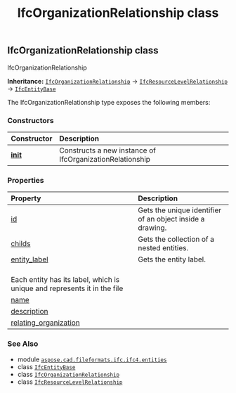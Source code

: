 ﻿---
title: IfcOrganizationRelationship class
second_title: Aspose.CAD for Python via .NET API References
description: 
type: docs
weight: 4000
url: /python-net/aspose.cad.fileformats.ifc.ifc4.entities/ifcorganizationrelationship/
is_root: false
---

## IfcOrganizationRelationship class

IfcOrganizationRelationship



**Inheritance:** [`IfcOrganizationRelationship`](/cad/python-net/aspose.cad.fileformats.ifc.ifc4.entities/ifcorganizationrelationship) → 
[`IfcResourceLevelRelationship`](/cad/python-net/aspose.cad.fileformats.ifc.ifc4.entities/ifcresourcelevelrelationship) → 
[`IfcEntityBase`](/cad/python-net/aspose.cad.fileformats.ifc/ifcentitybase)



The IfcOrganizationRelationship type exposes the following members:

### Constructors
| Constructor | Description |
| :- | :- |
| [__init__](/cad/python-net/aspose.cad.fileformats.ifc.ifc4.entities/ifcorganizationrelationship/__init__/#) | Constructs a new instance of IfcOrganizationRelationship |


### Properties
| Property | Description |
| :- | :- |
| [id](/cad/python-net/aspose.cad.fileformats.ifc.ifc4.entities/ifcorganizationrelationship/id) | Gets the unique identifier of an object inside a drawing. |
| [childs](/cad/python-net/aspose.cad.fileformats.ifc.ifc4.entities/ifcorganizationrelationship/childs) | Gets the collection of a nested entities. |
| [entity_label](/cad/python-net/aspose.cad.fileformats.ifc.ifc4.entities/ifcorganizationrelationship/entity_label) | Gets the entity label.<br/>Each entity has its label, which is unique and represents it in the file |
| [name](/cad/python-net/aspose.cad.fileformats.ifc.ifc4.entities/ifcorganizationrelationship/name) |  |
| [description](/cad/python-net/aspose.cad.fileformats.ifc.ifc4.entities/ifcorganizationrelationship/description) |  |
| [relating_organization](/cad/python-net/aspose.cad.fileformats.ifc.ifc4.entities/ifcorganizationrelationship/relating_organization) |  |



### See Also
* module [`aspose.cad.fileformats.ifc.ifc4.entities`](..)
* class [`IfcEntityBase`](/cad/python-net/aspose.cad.fileformats.ifc/ifcentitybase)
* class [`IfcOrganizationRelationship`](/cad/python-net/aspose.cad.fileformats.ifc.ifc4.entities/ifcorganizationrelationship)
* class [`IfcResourceLevelRelationship`](/cad/python-net/aspose.cad.fileformats.ifc.ifc4.entities/ifcresourcelevelrelationship)

